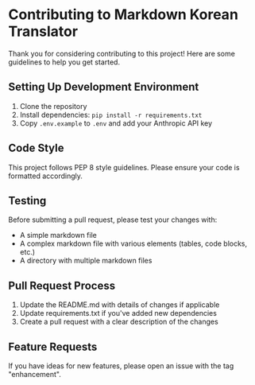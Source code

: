 # Contributing to Markdown Korean Translator

Thank you for considering contributing to this project! Here are some guidelines to help you get started.

## Setting Up Development Environment

1. Clone the repository
2. Install dependencies: `pip install -r requirements.txt`
3. Copy `.env.example` to `.env` and add your Anthropic API key

## Code Style

This project follows PEP 8 style guidelines. Please ensure your code is formatted accordingly.

## Testing

Before submitting a pull request, please test your changes with:
- A simple markdown file
- A complex markdown file with various elements (tables, code blocks, etc.)
- A directory with multiple markdown files

## Pull Request Process

1. Update the README.md with details of changes if applicable
2. Update requirements.txt if you've added new dependencies
3. Create a pull request with a clear description of the changes

## Feature Requests

If you have ideas for new features, please open an issue with the tag "enhancement".
